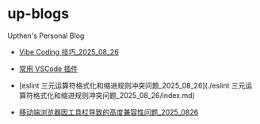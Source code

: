 # up-blogs

Upthen's Personal Blog

- [Vibe Coding 技巧\_2025_08_26](./VibeCoding技巧_2025_08_26/index.md)
- [常用 VSCode 插件](./常用VSCode插件_2025_08_26/index.md)

- [eslint 三元运算符格式化和缩进规则冲突问题_2025_08_26](./eslint 三元运算符格式化和缩进规则冲突问题_2025_08_26/index.md)

- [移动端浏览器因工具栏导致的高度兼容性问题_2025_0826](./移动端浏览器因工具栏导致的高度兼容性问题_2025_0826/index.md)
